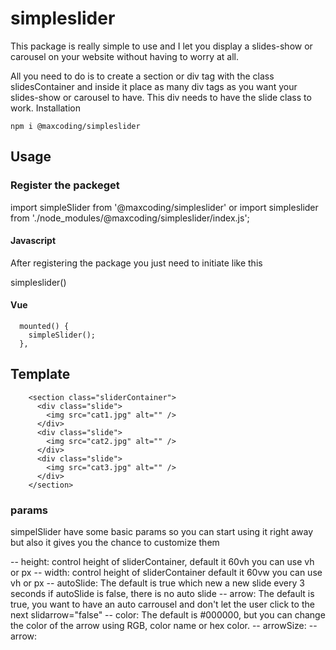 # simpleslider

This package is really simple to use and I let you display a slides-show or carousel on your website without having to worry at all.

All you need to do is to create a section or div tag with the class slidesContainer and inside it place as many div tags as you want your slides-show or carousel to have. This div needs to have the slide class to work.
Installation

```
npm i @maxcoding/simpleslider
```

## Usage

### Register the packeget

import simpleSlider from '@maxcoding/simpleslider'
or
import simpleslider from './node_modules/@maxcoding/simpleslider/index.js';

#### Javascript

After registering the package you just need to initiate like this

simpleslider()

#### Vue

```
  mounted() {
    simpleSlider();
  },
```

## Template

```
    <section class="sliderContainer">
      <div class="slide">
        <img src="cat1.jpg" alt="" />
      </div>
      <div class="slide">
        <img src="cat2.jpg" alt="" />
      </div>
      <div class="slide">
        <img src="cat3.jpg" alt="" />
      </div>
    </section>
```

### params

simpelSlider have some basic params so you can start using it right away but also it gives you the chance to customize them

-- height: control height of sliderContainer, default it 60vh you can use vh or px
-- width: control height of sliderContainer default it 60vw you can use vh or px
-- autoSlide: The default is true which new a new slide every 3 seconds if autoSlide is false, there is no auto slide
-- arrow: The default is true, you want to have an auto carrousel and don't let the user click to the next slidarrow="false"
-- color: The default is #000000, but you can change the color of the arrow using RGB, color name or hex color.
-- arrowSize:
-- arrow:
